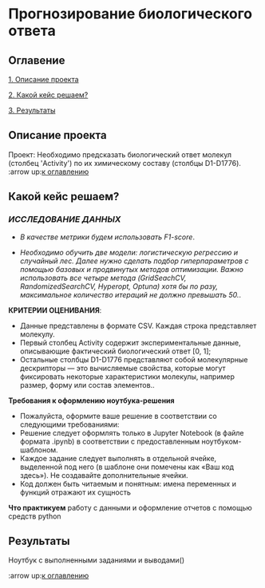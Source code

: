# Прогнозирование биологического ответа


## Оглавение
[1. Описание проекта]()

[2. Какой кейс решаем?]()

[3. Результаты]()

## Описание проекта 
Проект: Необходимо предсказать биологический ответ молекул (столбец 'Activity') по их химическому составу (столбцы D1-D1776). 
:arrow up:[к оглавлению]()

## Какой кейс решаем?

### *ИССЛЕДОВАНИЕ ДАННЫХ*
- *В качестве метрики будем использовать F1-score*.

- *Необходимо обучить две модели: логистическую регрессию и случайный лес. Далее нужно сделать подбор гиперпараметров с помощью базовых и продвинутых методов оптимизации. Важно использовать все четыре метода (GridSeachCV, RandomizedSearchCV, Hyperopt, Optuna) хотя бы по разу, максимальное количество итераций не должно превышать 50.*. 


**КРИТЕРИИ ОЦЕНИВАНИЯ**:

- Данные представлены в формате CSV.  Каждая строка представляет молекулу. 
- Первый столбец Activity содержит экспериментальные данные, описывающие фактический биологический ответ [0, 1]; 
- Остальные столбцы D1-D1776 представляют собой молекулярные дескрипторы — это вычисляемые свойства, которые могут фиксировать некоторые характеристики молекулы, например размер, форму или состав элементов..


**Требования к оформлению ноутбука-решения**

- Пожалуйста, оформите ваше решение в соответствии со следующими требованиями:
- Решение следует оформлять только в Jupyter Notebook (в файле формата .ipynb) в соответствии с предоставленным ноутбуком-шаблоном.
- Каждое задание следует выполнять в отдельной ячейке, выделенной под него (в шаблоне они помечены как «Ваш код здесь»). Не создавайте дополнительные ячейки.
- Код должен быть читаемым и понятным: имена переменных и функций отражают их сущность

**Что практикуем**
работу с данными и оформление отчетов с помощью средств python

## Результаты
Ноутбук с выполненными заданиями и выводами()

:arrow up:[к оглавлению]()
